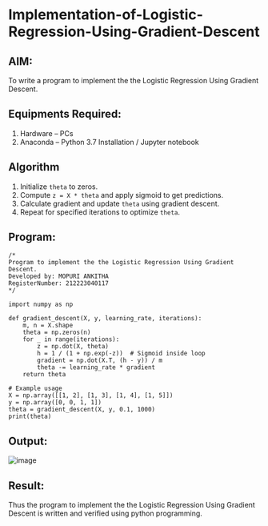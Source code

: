 # Implementation-of-Logistic-Regression-Using-Gradient-Descent

## AIM:
To write a program to implement the the Logistic Regression Using Gradient Descent.

## Equipments Required:
1. Hardware – PCs
2. Anaconda – Python 3.7 Installation / Jupyter notebook

## Algorithm
1. Initialize `theta` to zeros.
2. Compute `z = X * theta` and apply sigmoid to get predictions.
3. Calculate gradient and update `theta` using gradient descent.
4. Repeat for specified iterations to optimize `theta`.

## Program:
```
/*
Program to implement the the Logistic Regression Using Gradient Descent.
Developed by: MOPURI ANKITHA
RegisterNumber: 212223040117
*/
```
```
import numpy as np

def gradient_descent(X, y, learning_rate, iterations):
    m, n = X.shape
    theta = np.zeros(n)
    for _ in range(iterations):
        z = np.dot(X, theta)
        h = 1 / (1 + np.exp(-z))  # Sigmoid inside loop
        gradient = np.dot(X.T, (h - y)) / m
        theta -= learning_rate * gradient
    return theta

# Example usage
X = np.array([[1, 2], [1, 3], [1, 4], [1, 5]])
y = np.array([0, 0, 1, 1])
theta = gradient_descent(X, y, 0.1, 1000)
print(theta)

```

## Output:
![image](https://github.com/user-attachments/assets/9a6e7fc5-582b-475a-b9b0-d2fa1429d91c)



## Result:
Thus the program to implement the the Logistic Regression Using Gradient Descent is written and verified using python programming.

